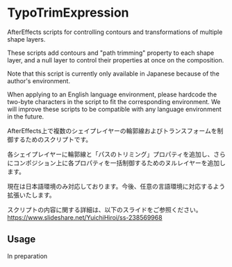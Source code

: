 # TypoTrimExpression
AfterEffects scripts for controlling contours and transformations of multiple shape layers.

These scripts add contours and "path trimming" property to each shape layer, and a null layer to control their properties at once on the composition.


Note that this script is currently only available in Japanese because of the author's environment. 

When applying to an English language environment, please hardcode the two-byte characters in the script to fit the corresponding environment. We will improve these scripts to be compatible with any language environment in the future.

AfterEffects上で複数のシェイプレイヤーの輪郭線およびトランスフォームを制御するためのスクリプトです。

各シェイプレイヤーに輪郭線と「パスのトリミング」プロパティを追加し、さらにコンポジション上に各プロパティを一括制御するためのヌルレイヤーを追加します。

現在は日本語環境のみ対応しております。今後、任意の言語環境に対応するよう拡張いたします。

スクリプトの内容に関する詳細は、以下のスライドをご参照ください。
https://www.slideshare.net/YuichiHiroi/ss-238569968

## Usage
In preparation
